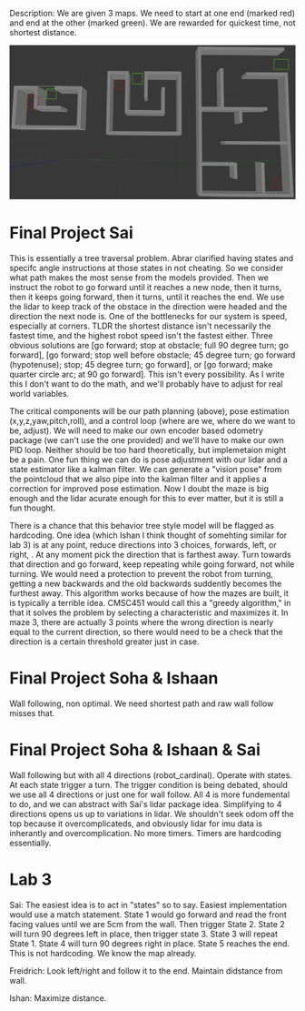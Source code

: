 Description: We are given 3 maps. We need to start at one end (marked red) and end at the other (marked green). We are rewarded for quickest time, not shortest distance. 

![](pictures/final_mazes.png)

# Final Project Sai
This is essentially a tree traversal problem. Abrar clarified having states and specifc angle instructions at those states in not cheating. So we consider what path makes the most sense from the models provided. Then we instruct the robot to go forward until it reaches a new node, then it turns, then it keeps going forward, then it turns, until it reaches the end. We use the lidar to keep track of the obstace in the direction were headed and the direction the next node is. One of the bottlenecks for our system is speed, especially at corners. TLDR the shortest distance isn't necessarily the fastest time, and the highest robot speed isn't the fastest either. Three obvious solutions are [go forward; stop at obstacle; full 90 degree turn; go forward], [go forward; stop well before obstacle; 45 degree turn; go forward (hypotenuse); stop; 45 degree turn; go forward], or [go forward; make quarter circle arc; at 90 go forward]. This isn't every possibility. As I write this I don't want to do the math, and we'll probably have to adjust for real world variables. 

The critical components will be our path planning (above), pose estimation (x,y,z,yaw,pitch,roll), and a control loop (where are we, where do we want to be, adjust). We will need to make our own encoder based odometry package (we can't use the one provided) and we'll have to make our own PID loop. Neither should be too hard theoretically, but implemetaion might be a pain. One fun thing we can do is pose adjustment with our lidar and a state estimator like a kalman filter. We can generate a "vision pose" from the pointcloud that we also pipe into the kalman filter and it applies a correction for improved pose estimation. Now I doubt the maze is big enough and the lidar acurate enough for this to ever matter, but it is still a fun thought. 

There is a chance that this behavior tree style model will be flagged as hardcoding. One idea (which Ishan I think thought of somehting similar for lab 3) is at any point, reduce directions into 3 choices, forwards, left, or right, . At any moment pick the direction that is farthest away. Turn towards that direction and go forward, keep repeating while going forward, not while turning. We would need a protection to prevent the robot from turning, getting a new backwards and the old backwards suddently becomes the furthest away. This algorithm works because of how the mazes are built, it is typically a terrible idea. CMSC451 would call this a "greedy algorithm," in that it solves the problem by selecting a characteristic and maximizes it. In maze 3, there are actually 3 points where the wrong direction is nearly equal to the current direction, so there would need to be a check that the direction is a certain threshold greater just in case.

# Final Project Soha & Ishaan
Wall following, non optimal. We need shortest path and raw wall follow misses that. 

# Final Project Soha & Ishaan & Sai
Wall following but with all 4 directions (robot_cardinal). Operate with states. At each state trigger a turn. The trigger condition is being debated, should we use all 4 directions or just one for wall follow. All 4 is more fundemental to do, and we can abstract with Sai's lidar package idea. 
Simplifying to 4 directions opens us up to variations in lidar. We shouldn't seek odom off the top because it overcomplicateds, and obviously lidar for imu data is inherantly and overcomplication. 
No more timers. Timers are hardcoding essentially. 

# Lab 3
Sai: The easiest idea is to act in "states" so to say. Easiest implementation would use a match statement. State 1 would go forward and read the front facing values until we are 5cm from the wall. Then trigger State 2. State 2 will turn 90 degrees left in place, then trigger state 3. State 3 will repeat State 1. State 4 will turn 90 degrees right in place. State 5 reaches the end. This is not hardcoding. We know the map already.

Freidrich: Look left/right and follow it to the end. Maintain didstance from wall. 

Ishan: Maximize distance. 


